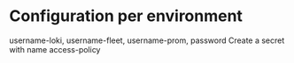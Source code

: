 # Configuration per environment
username-loki,
username-fleet,
username-prom,
password
Create a secret with name access-policy